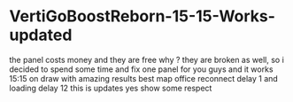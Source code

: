 # VertiGoBoostReborn-15-15-Works-updated
the panel costs money and they are free why ? they are broken as well, so i decided to spend some time and fix one panel for you guys and it works 15:15 on draw with amazing results best map office reconnect delay 1 and loading delay 12
this is updates yes show some respect
